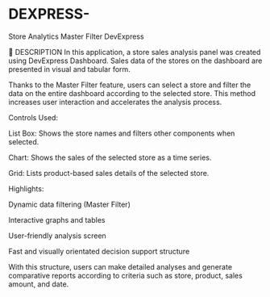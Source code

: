 # DEXPRESS-
Store Analytics Master Filter DevExpress

📄 DESCRIPTION
In this application, a store sales analysis panel was created using DevExpress Dashboard.
Sales data of the stores on the dashboard are presented in visual and tabular form.

Thanks to the Master Filter feature, users can select a store and filter the data on the entire dashboard according to the selected store.
This method increases user interaction and accelerates the analysis process.

Controls Used:

List Box: Shows the store names and filters other components when selected.

Chart: Shows the sales of the selected store as a time series.

Grid: Lists product-based sales details of the selected store.

Highlights:

Dynamic data filtering (Master Filter)

Interactive graphs and tables

User-friendly analysis screen

Fast and visually orientated decision support structure

With this structure, users can make detailed analyses and generate comparative reports according to criteria such as store, product, sales amount, and date.

